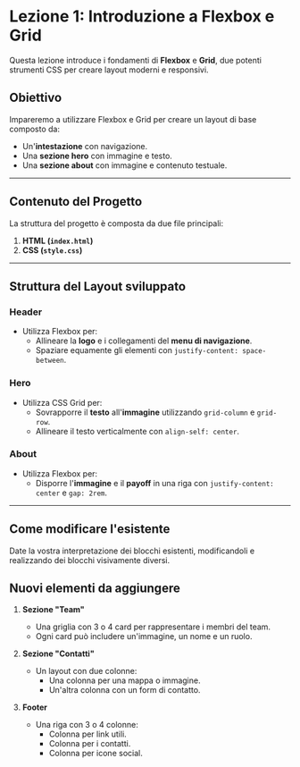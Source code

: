 # Lezione 1: Introduzione a Flexbox e Grid

Questa lezione introduce i fondamenti di **Flexbox** e **Grid**, due potenti strumenti CSS per creare layout moderni e responsivi.

## Obiettivo

Impareremo a utilizzare Flexbox e Grid per creare un layout di base composto da:
- Un'**intestazione** con navigazione.
- Una **sezione hero** con immagine e testo.
- Una **sezione about** con immagine e contenuto testuale.

---

## Contenuto del Progetto

La struttura del progetto è composta da due file principali:

1. **HTML (`index.html`)**
2. **CSS (`style.css`)**
---

## Struttura del Layout sviluppato

### **Header**
- Utilizza Flexbox per:
  - Allineare la **logo** e i collegamenti del **menu di navigazione**.
  - Spaziare equamente gli elementi con `justify-content: space-between`.

### **Hero**
- Utilizza CSS Grid per:
  - Sovrapporre il **testo** all'**immagine** utilizzando `grid-column` e `grid-row`.
  - Allineare il testo verticalmente con `align-self: center`.

### **About**
- Utilizza Flexbox per:
  - Disporre l'**immagine** e il **payoff** in una riga con `justify-content: center` e `gap: 2rem`.

---

## Come modificare l'esistente

Date la vostra interpretazione dei blocchi esistenti, modificandoli e realizzando dei blocchi visivamente diversi.

## Nuovi elementi da aggiungere

1. **Sezione "Team"**
   - Una griglia con 3 o 4 card per rappresentare i membri del team.
   - Ogni card può includere un'immagine, un nome e un ruolo.

2. **Sezione "Contatti"**
   - Un layout con due colonne:
     - Una colonna per una mappa o immagine.
     - Un'altra colonna con un form di contatto.

3. **Footer**
   - Una riga con 3 o 4 colonne:
     - Colonna per link utili.
     - Colonna per i contatti.
     - Colonna per icone social.